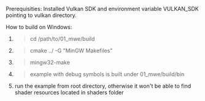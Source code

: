 Prerequisities:
Installed Vulkan SDK and environment variable VULKAN_SDK pointing to
vulkan directory.

How to build on Windows:
1) >cd /path/to/01_mwe/build
2) >cmake ../ -G "MinGW Makefiles"
3) >mingw32-make
4) >example with debug symbols is built under 01_mwe/build/bin
5) run the example from root directory, otherwise it won't be able to find shader resources located in shaders folder